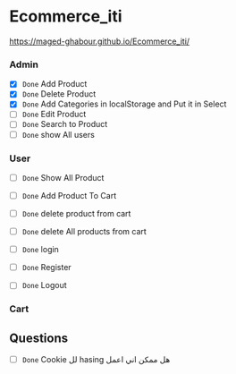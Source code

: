 # Ecommerce_iti

https://maged-ghabour.github.io/Ecommerce_iti/



### Admin

- [x] `Done`      Add Product  
- [x] `Done`      Delete Product
- [x] `Done`      Add Categories in localStorage and Put it in Select
- [ ] `Done`      Edit Product
- [ ] `Done`      Search to Product
- [ ] `Done`      show All users

### User

- [ ] `Done`  Show All Product
- [ ] `Done`  Add Product To Cart
- [ ] `Done`  delete product from cart
- [ ] `Done`  delete All products from cart
- [ ] `Done`  login
- [ ] `Done`  Register
- [ ] `Done`  Logout


### Cart



## Questions 
 - [ ] `Done`   Cookie  لل   hasing  هل ممكن اني اعمل   

